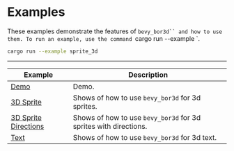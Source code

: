 # Examples

These examples demonstrate the features of `bevy_bor3d`` and how to use them.
To run an example, use the command `cargo run --example <Example>`.

```sh
cargo run --example sprite_3d
```

---

Example                | Description |
-----------------------|-------------|
[Demo]                 | Demo. | 
[3D Sprite]            | Shows of how to use `bevy_bor3d` for 3d sprites. |
[3D Sprite Directions] | Shows of how to use `bevy_bor3d` for 3d sprites with directions. |
[Text]                 | Shows of how to use `bevy_bor3d` for 3d text. |

[Demo]: (examples/demo.rs)
[3D Sprite]: (examples/sprite_3d.rs)
[3D Sprite Directions]: (examples/sprite_3d_directions.rs)
[Text]: (examples/text.rs)
